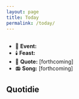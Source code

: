 ```yaml
---
layout: page
title: Today
permalink: /today/
---
```


<h2><span id="formattedDate"></span></h2>
<ul>
<li>📆 <strong>Event:</strong> <span id="dailyEvent"></span></li>
<li>🕯️ <strong>Feast:</strong> <span id="feastDay"></span></li>
<li>📝 <strong>Quote:</strong> [forthcoming]</li>
<li>📻 <strong>Song:</strong> [forthcoming]</li>
</ul>

<h2>Quotidie</h2>
<div id="debug"></div>
<ul id="quotidie" style="list-style:none">
  <!-- Daily tasks will be inserted here -->
</ul>

<script>
document.addEventListener('DOMContentLoaded', function() {
  console.log('Script starting');
  
  document.getElementById('formattedDate').textContent = new Date().toLocaleDateString('en-US', { 
    weekday: 'long', 
    year: 'numeric', 
    month: 'long', 
    day: 'numeric', 
    timeZone: 'America/Los_Angeles' 
  });
  
  document.getElementById('dailyEvent').textContent = 'Test Event';
  document.getElementById('feastDay').textContent = 'Test Feast';
  document.getElementById('quotidie').innerHTML = '<li>Test Task</li>';
  document.getElementById('debug').textContent = 'Debug: Script executed';
  
  console.log('Script finished');
});
</script>
